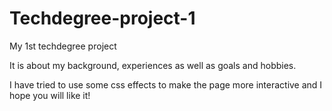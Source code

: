 # Techdegree-project-1
My 1st techdegree project

It is about my background, experiences as well as goals and hobbies.

I have tried to use some css effects to make the page more interactive and I hope you will like it!
